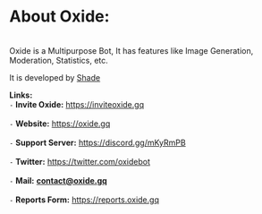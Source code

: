 
# __**About Oxide:**__
<br>
Oxide is a Multipurpose Bot, It has features like Image Generation, Moderation, Statistics, etc.
</br>

It is developed by [Shade](https://github.com/Soham-Suvarna)

**Links:**
<br>
`-` __Invite Oxide:__        https://inviteoxide.gq
</br>
<br>
`-` __Website:__               https://oxide.gq
</br>
<br>
`-` __Support Server:__   https://discord.gg/mKyRmPB
</br>
<br>
`-` __Twitter:__                 https://twitter.com/oxidebot
</br>
<br>
`-` __Mail:__                      **contact@oxide.gq**
</br>
<br>
`-` __Reports Form:__      https://reports.oxide.gq
</br>
